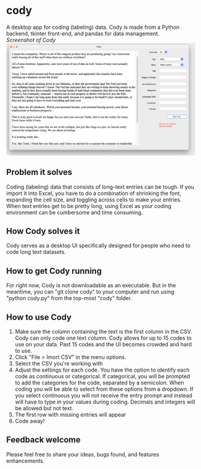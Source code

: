 # cody
A desktop app for coding (labeling) data. Cody is made from a Python backend, tkinter front-end, and pandas for data management.  
*Screenshot of Cody*
![Cody screenshot](https://github.com/omarolivarez/cody/blob/dev/CODY/images/Cody_example.png)


## Problem it solves
Coding (labeling) data that consists of long-text entries can be tough. If you import it into Excel, you have to do a combination of shrinking the font, expanding the cell size, and toggling across cells to make your entries. When text entries get to be pretty long, using Excel as your coding environment can be cumbersome and time consuming. 

## How Cody solves it
Cody serves as a desktop UI specifically designed for people who need to code long text datasets. 

## How to get Cody running
For right now, Cody is not downloadable as an executable. But in the meantime, you can "git clone cody" to your computer and run using "python cody.py" from the top-most "cody" folder. 

## How to use Cody
1. Make sure the column containing the text is the first column in the CSV. Cody can only code one text column. Cody allows for up to 15 codes to use on your data. Past 15 codes and the UI becomes crowded and hard to use.
2. Click "File > Imort CSV" in the menu options. 
3. Select the CSV you're working with
4. Adjust the settings for each code. You have the option to identify each code as continuous or categorical. If categorical, you will be prompted to add the categories for the code, separated by a semicolon. When coding you will be able to select from these options from a dropdown. If you select continuous you will not receive the entry prompt and instead will have to type in your values during coding. Decimals and integers will be allowed but not text. 
5. The first row with missing entries will appear
6. Code away!

## Feedback welcome
Please feel free to share your ideas, bugs found, and features enhancements.

